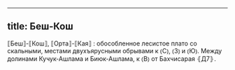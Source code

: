 
---
title: Беш-Кош
---
⟦Беш⟧-⟦Кош⟧, ⟦Орта⟧-⟦Кая⟧
: обособленное лесистое плато со скальными, местами двухъярусными обрывами к ⦅С⦆, ⦅З⦆ и ⦅Ю⦆. Между долинами Кучук-Ашлама и Биюк-Ашлама, к ⦅В⦆ от Бахчисарая ⦃Д7⦄.
